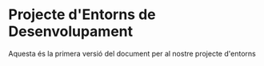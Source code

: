 # Projecte d'Entorns de Desenvolupament

Aquesta és la primera versió del document per al nostre projecte d'entorns
